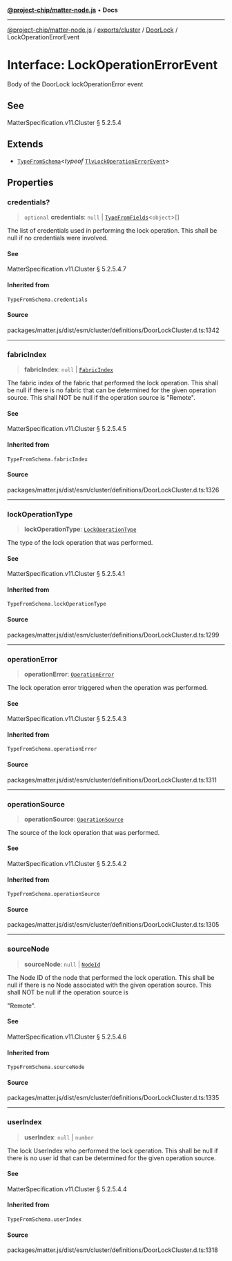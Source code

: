 [**@project-chip/matter-node.js**](../../../../../README.md) • **Docs**

***

[@project-chip/matter-node.js](../../../../../modules.md) / [exports/cluster](../../../README.md) / [DoorLock](../README.md) / LockOperationErrorEvent

# Interface: LockOperationErrorEvent

Body of the DoorLock lockOperationError event

## See

MatterSpecification.v11.Cluster § 5.2.5.4

## Extends

- [`TypeFromSchema`](../../../../tlv/README.md#typefromschemas)\<*typeof* [`TlvLockOperationErrorEvent`](../README.md#tlvlockoperationerrorevent)\>

## Properties

### credentials?

> `optional` **credentials**: `null` \| [`TypeFromFields`](../../../../tlv/README.md#typefromfieldsf)\<`object`\>[]

The list of credentials used in performing the lock operation. This shall be null if no credentials were
involved.

#### See

MatterSpecification.v11.Cluster § 5.2.5.4.7

#### Inherited from

`TypeFromSchema.credentials`

#### Source

packages/matter.js/dist/esm/cluster/definitions/DoorLockCluster.d.ts:1342

***

### fabricIndex

> **fabricIndex**: `null` \| [`FabricIndex`](../../../../datatype/README.md#fabricindex)

The fabric index of the fabric that performed the lock operation. This shall be null if there is no fabric
that can be determined for the given operation source. This shall NOT be null if the operation source is
"Remote".

#### See

MatterSpecification.v11.Cluster § 5.2.5.4.5

#### Inherited from

`TypeFromSchema.fabricIndex`

#### Source

packages/matter.js/dist/esm/cluster/definitions/DoorLockCluster.d.ts:1326

***

### lockOperationType

> **lockOperationType**: [`LockOperationType`](../enumerations/LockOperationType.md)

The type of the lock operation that was performed.

#### See

MatterSpecification.v11.Cluster § 5.2.5.4.1

#### Inherited from

`TypeFromSchema.lockOperationType`

#### Source

packages/matter.js/dist/esm/cluster/definitions/DoorLockCluster.d.ts:1299

***

### operationError

> **operationError**: [`OperationError`](../enumerations/OperationError.md)

The lock operation error triggered when the operation was performed.

#### See

MatterSpecification.v11.Cluster § 5.2.5.4.3

#### Inherited from

`TypeFromSchema.operationError`

#### Source

packages/matter.js/dist/esm/cluster/definitions/DoorLockCluster.d.ts:1311

***

### operationSource

> **operationSource**: [`OperationSource`](../enumerations/OperationSource.md)

The source of the lock operation that was performed.

#### See

MatterSpecification.v11.Cluster § 5.2.5.4.2

#### Inherited from

`TypeFromSchema.operationSource`

#### Source

packages/matter.js/dist/esm/cluster/definitions/DoorLockCluster.d.ts:1305

***

### sourceNode

> **sourceNode**: `null` \| [`NodeId`](../../../../datatype/README.md#nodeid)

The Node ID of the node that performed the lock operation. This shall be null if there is no Node associated
with the given operation source. This shall NOT be null if the operation source is

"Remote".

#### See

MatterSpecification.v11.Cluster § 5.2.5.4.6

#### Inherited from

`TypeFromSchema.sourceNode`

#### Source

packages/matter.js/dist/esm/cluster/definitions/DoorLockCluster.d.ts:1335

***

### userIndex

> **userIndex**: `null` \| `number`

The lock UserIndex who performed the lock operation. This shall be null if there is no user id that can be
determined for the given operation source.

#### See

MatterSpecification.v11.Cluster § 5.2.5.4.4

#### Inherited from

`TypeFromSchema.userIndex`

#### Source

packages/matter.js/dist/esm/cluster/definitions/DoorLockCluster.d.ts:1318
